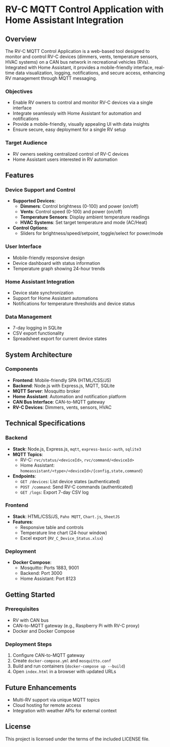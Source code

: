 # RV-C MQTT Control Application with Home Assistant Integration

## Overview

The RV-C MQTT Control Application is a web-based tool designed to monitor and control RV-C devices (dimmers, vents, temperature sensors, HVAC systems) on a CAN bus network in recreational vehicles (RVs). Integrated with Home Assistant, it provides a mobile-friendly interface, real-time data visualization, logging, notifications, and secure access, enhancing RV management through MQTT messaging.

### Objectives

- Enable RV owners to control and monitor RV-C devices via a single interface
- Integrate seamlessly with Home Assistant for automation and notifications
- Provide a mobile-friendly, visually appealing UI with data insights
- Ensure secure, easy deployment for a single RV setup

### Target Audience

- RV owners seeking centralized control of RV-C devices
- Home Assistant users interested in RV automation

## Features

### Device Support and Control

- **Supported Devices**:
  - **Dimmers**: Control brightness (0-100) and power (on/off)
  - **Vents**: Control speed (0-100) and power (on/off)
  - **Temperature Sensors**: Display ambient temperature readings
  - **HVAC Systems**: Set target temperature and mode (AC/Heat)
- **Control Options**:
  - Sliders for brightness/speed/setpoint, toggle/select for power/mode

### User Interface

- Mobile-friendly responsive design
- Device dashboard with status information
- Temperature graph showing 24-hour trends

### Home Assistant Integration

- Device state synchronization
- Support for Home Assistant automations
- Notifications for temperature thresholds and device status

### Data Management

- 7-day logging in SQLite
- CSV export functionality
- Spreadsheet export for current device states

## System Architecture

### Components

- **Frontend**: Mobile-friendly SPA (HTML/CSS/JS)
- **Backend**: Node.js with Express.js, MQTT, SQLite
- **MQTT Server**: Mosquitto broker
- **Home Assistant**: Automation and notification platform
- **CAN Bus Interface**: CAN-to-MQTT gateway
- **RV-C Devices**: Dimmers, vents, sensors, HVAC

## Technical Specifications

### Backend

- **Stack**: Node.js, Express.js, `mqtt`, `express-basic-auth`, `sqlite3`
- **MQTT Topics**:
  - RV-C: `rvc/status/<deviceId>`, `rvc/command/<deviceId>`
  - Home Assistant: `homeassistant/<type>/<deviceId>/{config,state,command}`
- **Endpoints**:
  - `GET /devices`: List device states (authenticated)
  - `POST /command`: Send RV-C commands (authenticated)
  - `GET /logs`: Export 7-day CSV log

### Frontend

- **Stack**: HTML/CSS/JS, `Paho MQTT`, `Chart.js`, `SheetJS`
- **Features**:
  - Responsive table and controls
  - Temperature line chart (24-hour window)
  - Excel export (`RV_C_Device_Status.xlsx`)

### Deployment

- **Docker Compose**:
  - Mosquitto: Ports 1883, 9001
  - Backend: Port 3000
  - Home Assistant: Port 8123

## Getting Started

### Prerequisites

- RV with CAN bus
- CAN-to-MQTT gateway (e.g., Raspberry Pi with RV-C proxy)
- Docker and Docker Compose

### Deployment Steps

1. Configure CAN-to-MQTT gateway
2. Create `docker-compose.yml` and `mosquitto.conf`
3. Build and run containers (`docker-compose up --build`)
4. Open `index.html` in a browser with updated URLs

## Future Enhancements

- Multi-RV support via unique MQTT topics
- Cloud hosting for remote access
- Integration with weather APIs for external context

## License

This project is licensed under the terms of the included LICENSE file.
